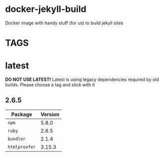 # docker-jekyll-build
Docker image with handy stuff (for us) to build jekyll sites


# TAGS
# latest
**DO NOT USE LATEST!**
Latest is using legacy dependencies required by old builds. Please choose a tag and stick with it

## 2.6.5
| Package | Version|
|-----------|---------|
| `npm` | 5.8.0 |
| `ruby` | 2.6.5 |
| `bundler` | 2.1.4 |
| `htmlproofer` | 3.15.3 |

